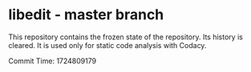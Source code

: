 # libedit - master branch

This repository contains the frozen state of the repository.
Its history is cleared. It is used only for static code
analysis with Codacy.

Commit Time: 1724809179